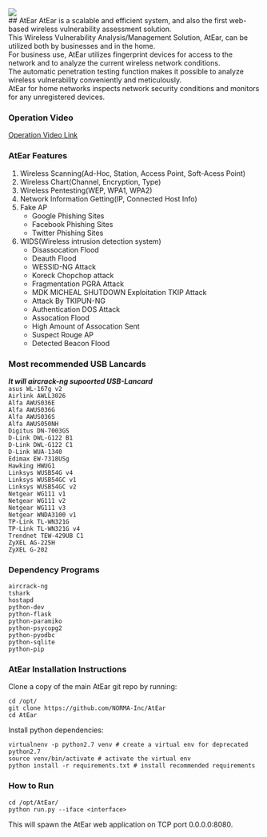 <img src="https://raw.githubusercontent.com/NORMA-Inc/AtEar/master/product_img/atearlogo.png" align="Center">
<br>
## AtEar
AtEar is a scalable and efficient system, and also the first web-based wireless vulnerability assessment solution. <br>
This Wireless Vulnerability Analysis/Management Solution, AtEar, can be utilized both by businesses and in the home.  <br>
For business use, AtEar utilizes fingerprint devices for access to the  network and to analyze the current wireless network conditions. <br>The automatic penetration testing function makes it possible to analyze wireless vulnerability conveniently and meticulously. <br>AtEar for home networks inspects network security conditions and monitors for any unregistered devices.  <br>

### Operation Video
<a href="https://www.youtube.com/embed/qkqEirRf88E"> Operation Video Link</a>
<br>
### AtEar Features
1. Wireless Scanning(Ad-Hoc, Station, Access Point, Soft-Acess Point)
2. Wireless Chart(Channel, Encryption, Type)
3. Wireless Pentesting(WEP, WPA1, WPA2)
4. Network Information Getting(IP, Connected Host Info)
5. Fake AP
    - Google Phishing Sites
    - Facebook Phishing Sites
    - Twitter Phishing Sites
6. WIDS(Wireless intrusion detection system)
    - Disassocation Flood
    - Deauth Flood
    - WESSID-NG Attack
    - Koreck Chopchop attack
    - Fragmentation PGRA Attack
    - MDK MICHEAL SHUTDOWN Exploitation TKIP Attack
    - Attack By TKIPUN-NG
    - Authentication DOS Attack
    - Assocation Flood
    - High Amount of Assocation Sent
    - Suspect Rouge AP
    - Detected Beacon Flood

### Most recommended USB Lancards
***It will aircrack-ng supoorted USB-Lancard***<br>
`asus WL-167g v2`<br>
`Airlink AWLL3026`<br>
`Alfa AWUS036E`<br>
`Alfa AWUS036G`<br>
`Alfa AWUS036S`<br>
`Alfa AWUS050NH`<br>
`Digitus DN-7003GS`<br>
`D-Link DWL-G122 B1`<br>
`D-Link DWL-G122 C1`<br>
`D-Link WUA-1340`<br>
`Edimax EW-7318USg`<br>
`Hawking HWUG1`<br>
`Linksys WUSB54G v4`<br>
`Linksys WUSB54GC v1`<br>
`Linksys WUSB54GC v2`<br>
`Netgear WG111 v1`<br>
`Netgear WG111 v2`<br>
`Netgear WG111 v3`<br>
`Netgear WNDA3100 v1`<br>
`TP-Link TL-WN321G`<br>
`TP-Link TL-WN321G v4`<br>
`Trendnet TEW-429UB C1`<br>
`ZyXEL AG-225H`<br>
`ZyXEL G-202`<br>

### Dependency Programs
`aircrack-ng`<br>
`tshark`<br>
`hostapd`<br>
`python-dev`<br>
`python-flask`<br>
`python-paramiko`<br>
`python-psycopg2`<br>
`python-pyodbc`<br>
`python-sqlite`<br>
`python-pip`<br>

### AtEar Installation Instructions

Clone a copy of the main AtEar git repo by running:
````
cd /opt/
git clone https://github.com/NORMA-Inc/AtEar
cd AtEar 
````
Install python dependencies:
````
virtualnenv -p python2.7 venv # create a virtual env for deprecated python2.7
source venv/bin/activate # activate the virtual env
python install -r requirements.txt # install recommended requirements
````

### How to Run
````
cd /opt/AtEar/
python run.py --iface <interface>
````
This will spawn the AtEar web application on TCP port 0.0.0.0:8080.

